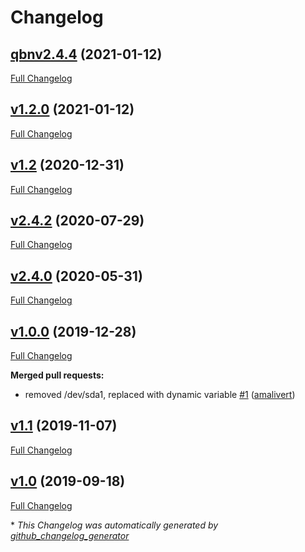 # Changelog

## [qbnv2.4.4](https://github.com/Qubinode/deploy-kvm-vm/tree/qbnv2.4.4) (2021-01-12)

[Full Changelog](https://github.com/Qubinode/deploy-kvm-vm/compare/v1.2.0...qbnv2.4.4)

## [v1.2.0](https://github.com/Qubinode/deploy-kvm-vm/tree/v1.2.0) (2021-01-12)

[Full Changelog](https://github.com/Qubinode/deploy-kvm-vm/compare/v1.2...v1.2.0)

## [v1.2](https://github.com/Qubinode/deploy-kvm-vm/tree/v1.2) (2020-12-31)

[Full Changelog](https://github.com/Qubinode/deploy-kvm-vm/compare/v2.4.2...v1.2)

## [v2.4.2](https://github.com/Qubinode/deploy-kvm-vm/tree/v2.4.2) (2020-07-29)

[Full Changelog](https://github.com/Qubinode/deploy-kvm-vm/compare/v2.4.0...v2.4.2)

## [v2.4.0](https://github.com/Qubinode/deploy-kvm-vm/tree/v2.4.0) (2020-05-31)

[Full Changelog](https://github.com/Qubinode/deploy-kvm-vm/compare/v1.0.0...v2.4.0)

## [v1.0.0](https://github.com/Qubinode/deploy-kvm-vm/tree/v1.0.0) (2019-12-28)

[Full Changelog](https://github.com/Qubinode/deploy-kvm-vm/compare/v1.1...v1.0.0)

**Merged pull requests:**

- removed /dev/sda1, replaced with dynamic variable [\#1](https://github.com/Qubinode/deploy-kvm-vm/pull/1) ([amalivert](https://github.com/amalivert))

## [v1.1](https://github.com/Qubinode/deploy-kvm-vm/tree/v1.1) (2019-11-07)

[Full Changelog](https://github.com/Qubinode/deploy-kvm-vm/compare/v1.0...v1.1)

## [v1.0](https://github.com/Qubinode/deploy-kvm-vm/tree/v1.0) (2019-09-18)

[Full Changelog](https://github.com/Qubinode/deploy-kvm-vm/compare/df0ed43fe4f709a56e2a7500235b43cea121cdde...v1.0)



\* *This Changelog was automatically generated by [github_changelog_generator](https://github.com/github-changelog-generator/github-changelog-generator)*
